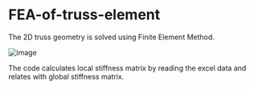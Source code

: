 # FEA-of-truss-element
The 2D truss geometry is solved using Finite Element Method.

![image](https://github.com/Panchal1810/FEA-of-truss-element/assets/122630851/0f761118-4030-40fd-a011-a3ce09a5f2a1)

The code calculates local stiffness matrix by reading the excel data and relates with global stiffness matrix.
